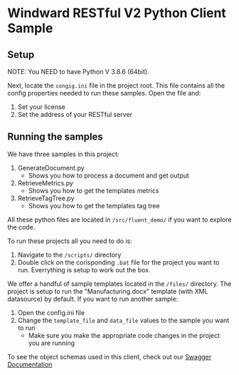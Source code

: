 # Windward RESTful V2 Python Client Sample

  
## Setup
NOTE: You NEED to have Python V 3.8.6 (64bit).

Next, locate the `congig.ini` file in the project root. This file contains all the config properties needed to run these samples. Open the file and:
1. Set your license
1. Set the address of your RESTful server


## Running the samples

We have three samples in this project:
1. GenerateDocument.py
    - Shows you how to process a document and get output
1. RetrieveMetrics.py
    - Shows you how to get the templates metrics
1. RetrieveTagTree.py
    - Shows you how to get the templates tag tree

All these python files are located in `/src/fluent_demo/` if you want to explore the code.

To run these projects all you need to do is:
1. Navigate to the `/scripts/` directory
1. Double click on the corisponding `.bat` file for the project you want to run. Everrything is setup to work out the box.

We offer a handful of sample templates located in the `/files/` directory. The project is setup to run the "Manufacturing.docx" template (with XML datasource) by default. If you want to run another sample:
1. Open the config.ini file
1. Change the `template_file` and `data_file` values to the sample you want to run
    - Make sure you make the appropriate code changes in the project you are running

To see the object schemas used in this client, check out our [Swagger Documentation](https://app.swaggerhub.com/apis/Windward-Studios/fluent-rest_full_api/2.0)
